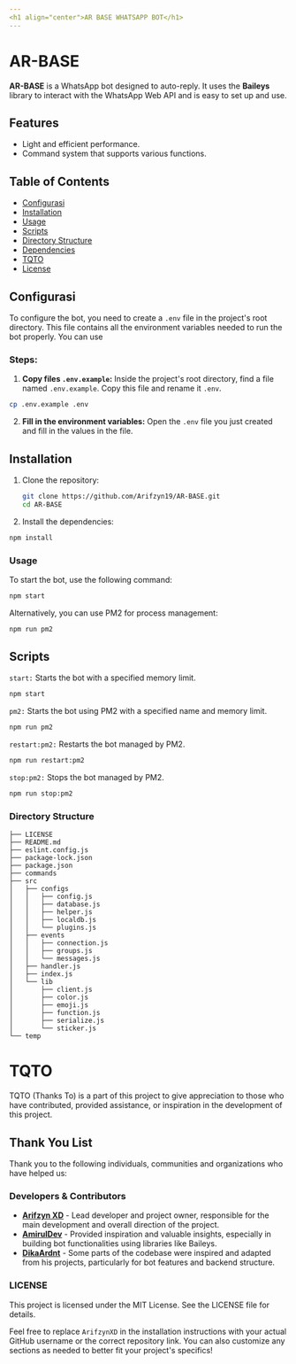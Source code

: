 ```yaml
---
<h1 align="center">AR BASE WHATSAPP BOT</h1>
---
```


# AR-BASE

**AR-BASE** is a WhatsApp bot designed to auto-reply. It uses the **Baileys** library to interact with the WhatsApp Web API and is easy to set up and use.

## Features

- Light and efficient performance.
- Command system that supports various functions.

## Table of Contents

- [Configurasi](#Configurasi)
- [Installation](#installation)
- [Usage](#usage)
- [Scripts](#scripts)
- [Directory Structure](#directory-structure)
- [Dependencies](#dependencies)
- [TQTO](#TQTO)
- [License](#license)

## Configurasi

To configure the bot, you need to create a `.env` file in the project's root directory. This file contains all the environment variables needed to run the bot properly. You can use

### Steps:

1. **Copy files `.env.example`:**
   Inside the project's root directory, find a file named `.env.example`. Copy this file and rename it `.env`.

```bash
cp .env.example .env
```

2. **Fill in the environment variables:**
   Open the `.env` file you just created and fill in the values in the file.

## Installation

1. Clone the repository:

   ```bash
   git clone https://github.com/Arifzyn19/AR-BASE.git
   cd AR-BASE
   ```

2. Install the dependencies:

```bash
npm install
```

### Usage

To start the bot, use the following command:

```bash
npm start
```

Alternatively, you can use PM2 for process management:

```bash
npm run pm2
```

## Scripts

`start:` Starts the bot with a specified memory limit.

```bash
npm start
```

`pm2:` Starts the bot using PM2 with a specified name and memory limit.

```bash
npm run pm2
```

`restart:pm2:` Restarts the bot managed by PM2.

```bash
npm run restart:pm2
```

`stop:pm2:` Stops the bot managed by PM2.

```bash
npm run stop:pm2
```

### Directory Structure

```
├── LICENSE
├── README.md
├── eslint.config.js
├── package-lock.json
├── package.json
├── commands 
├── src
│   ├── configs
│   │   ├── config.js
│   │   ├── database.js
│   │   ├── helper.js
│   │   ├── localdb.js
│   │   └── plugins.js
│   ├── events
│   │   ├── connection.js
│   │   ├── groups.js
│   │   └── messages.js
│   ├── handler.js
│   ├── index.js
│   └── lib
│       ├── client.js
│       ├── color.js
│       ├── emoji.js
│       ├── function.js
│       ├── serialize.js
│       └── sticker.js
└── temp
```

# TQTO

TQTO (Thanks To) is a part of this project to give appreciation to those who have contributed, provided assistance, or inspiration in the development of this project.

## Thank You List

Thank you to the following individuals, communities and organizations who have helped us:

### Developers & Contributors
- [**Arifzyn XD**](https://github.com/Arifzyn19) - Lead developer and project owner, responsible for the main development and overall direction of the project.
- [**AmirulDev**](https://github.com/amiruldev20) - Provided inspiration and valuable insights, especially in building bot functionalities using libraries like Baileys.
- [**DikaArdnt**](https://github.com/DikaArdnt) - Some parts of the codebase were inspired and adapted from his projects, particularly for bot features and backend structure.

### LICENSE

This project is licensed under the MIT License. See the LICENSE file for details.

Feel free to replace `ArifzynXD` in the installation instructions with your actual GitHub username or the correct repository link. You can also customize any sections as needed to better fit your project's specifics!
